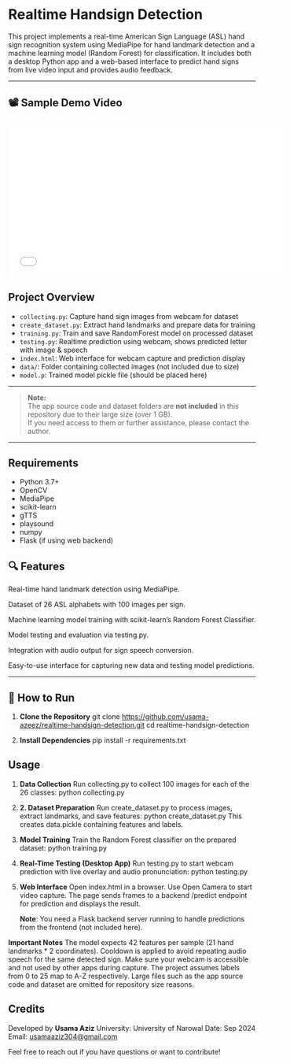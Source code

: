 # Realtime Handsign Detection

This project implements a real-time American Sign Language (ASL) hand sign recognition system using MediaPipe for hand landmark detection and a machine learning model (Random Forest) for classification. It includes both a desktop Python app and a web-based interface to predict hand signs from live video input and provides audio feedback.

---
## 📽️ Sample Demo Video

<iframe width="560" height="315" src="[https://www.youtube.com/embed/YOUR_VIDEO_ID](https://youtu.be/E8wQjdtTmMw)" frameborder="0" allowfullscreen></iframe>



## Project Overview

- `collecting.py`: Capture hand sign images from webcam for dataset  
- `create_dataset.py`: Extract hand landmarks and prepare data for training  
- `training.py`: Train and save RandomForest model on processed dataset  
- `testing.py`: Realtime prediction using webcam, shows predicted letter with image & speech  
- `index.html`: Web interface for webcam capture and prediction display  
- `data/`: Folder containing collected images (not included due to size)  
- `model.p`: Trained model pickle file (should be placed here)  

---

> **Note:**  
> The app source code and dataset folders are **not included** in this repository due to their large size (over 1 GB).  
> If you need access to them or further assistance, please contact the author.

---

## Requirements

- Python 3.7+
- OpenCV
- MediaPipe
- scikit-learn
- gTTS
- playsound
- numpy
- Flask (if using web backend)
  

## 🔍 Features

Real-time hand landmark detection using MediaPipe.

Dataset of 26 ASL alphabets with 100 images per sign.

Machine learning model training with scikit-learn’s Random Forest Classifier.

Model testing and evaluation via testing.py.

Integration with audio output for sign speech conversion.

Easy-to-use interface for capturing new data and testing model predictions.

---


## 🏁 How to Run

1. **Clone the Repository**
   git clone https://github.com/usama-azeez/realtime-handsign-detection.git
   cd realtime-handsign-detection

2. **Install Dependencies**
   pip install -r requirements.txt

## Usage

1. **Data Collection**
Run collecting.py to collect 100 images for each of the 26 classes:
   python collecting.py

2. **2. Dataset Preparation**
Run create_dataset.py to process images, extract landmarks, and save features:
   python create_dataset.py
This creates data.pickle containing features and labels.


3. **Model Training**
Train the Random Forest classifier on the prepared dataset:
   python training.py

4. **Real-Time Testing (Desktop App)**
Run testing.py to start webcam prediction with live overlay and audio pronunciation:
   python testing.py

5. **Web Interface**
Open index.html in a browser. Use Open Camera to start video capture. The page sends frames to a backend /predict endpoint for prediction and displays the result.

   **Note**: You need a Flask backend server running to handle predictions from the frontend (not included here).


**Important Notes**
The model expects 42 features per sample (21 hand landmarks * 2 coordinates).
Cooldown is applied to avoid repeating audio speech for the same detected sign.
Make sure your webcam is accessible and not used by other apps during capture.
The project assumes labels from 0 to 25 map to A-Z respectively.
Large files such as the app source code and dataset are omitted for repository size reasons.

## Credits 
Developed by **Usama Aziz**
University: University of Narowal
Date: Sep 2024
Email: usamaaziz304@gmail.com

Feel free to reach out if you have questions or want to contribute!
